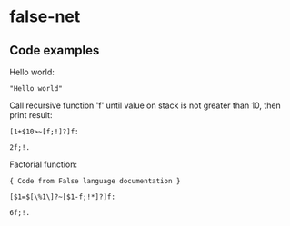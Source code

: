 # false-net

## Code examples 

Hello world:

```
"Hello world"
```

Call recursive function 'f' until value on stack is not greater than 10, then print result:

```
[1+$10>~[f;!]?]f:

2f;!. 
```

Factorial function:

```
{ Code from False language documentation }

[$1=$[\%1\]?~[$1-f;!*]?]f:

6f;!.
```